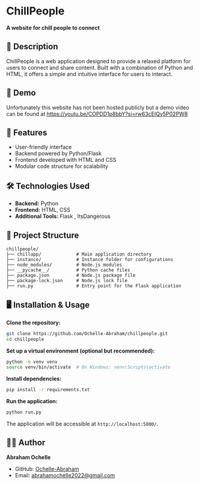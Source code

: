 # ChillPeople

**A website for chill people to connect**

## 📝 Description

ChillPeople is a web application designed to provide a relaxed platform for users to connect and share content. Built with a combination of Python and HTML, it offers a simple and intuitive interface for users to interact.
## 🎥 Demo
Unfortunately this website has not been hosted publicly but a demo video can be found at https://youtu.be/COPDD1p8bbY?si=rw63cEIQy5P02PW8
## 🚀 Features

- User-friendly interface
- Backend powered by Python/Flask
- Frontend developed with HTML and CSS
- Modular code structure for scalability

## 🛠️ Technologies Used

- **Backend:** Python
- **Frontend:** HTML, CSS
- **Additional Tools:** Flask , ItsDangerous

## 📁 Project Structure

```
chillpeople/
├── chillapp/             # Main application directory
├── instance/             # Instance folder for configurations
├── node_modules/         # Node.js modules 
├── __pycache__/          # Python cache files
├── package.json          # Node.js package file
├── package-lock.json     # Node.js lock file
├── run.py                # Entry point for the Flask application
```

## 🖥️ Installation & Usage

 **Clone the repository:**

   ```bash
   git clone https://github.com/Ochelle-Abraham/chillpeople.git
   cd chillpeople
   ```

**Set up a virtual environment (optional but recommended):**

   ```bash
   python -m venv venv
   source venv/bin/activate  # On Windows: venv\Scripts\activate
   ```

 **Install dependencies:**

   ```bash
   pip install -r requirements.txt
   ```

**Run the application:**

   ```bash
   python run.py
   ```

   The application will be accessible at `http://localhost:5000/`.



## 🙋‍♂️ Author

**Abraham Ochelle**

- GitHub: [Ochelle-Abraham](https://github.com/Ochelle-Abraham)
- Email: abrahamochelle2022@gmail.com

